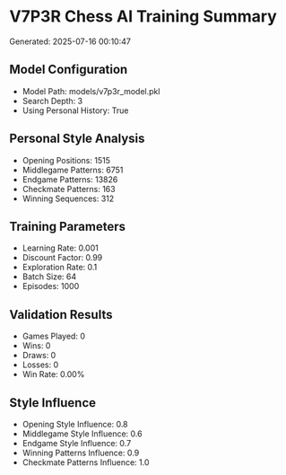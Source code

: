 # V7P3R Chess AI Training Summary

Generated: 2025-07-16 00:10:47

## Model Configuration

- Model Path: models/v7p3r_model.pkl
- Search Depth: 3
- Using Personal History: True

## Personal Style Analysis

- Opening Positions: 1515
- Middlegame Patterns: 6751
- Endgame Patterns: 13826
- Checkmate Patterns: 163
- Winning Sequences: 312

## Training Parameters

- Learning Rate: 0.001
- Discount Factor: 0.99
- Exploration Rate: 0.1
- Batch Size: 64
- Episodes: 1000

## Validation Results

- Games Played: 0
- Wins: 0
- Draws: 0
- Losses: 0
- Win Rate: 0.00%

## Style Influence

- Opening Style Influence: 0.8
- Middlegame Style Influence: 0.6
- Endgame Style Influence: 0.7
- Winning Patterns Influence: 0.9
- Checkmate Patterns Influence: 1.0

